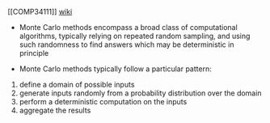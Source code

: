 [[COMP34111]]
[wiki](https://en.wikipedia.org/wiki/Monte_Carlo_method)

- Monte Carlo methods encompass a broad class of computational algorithms, typically relying on repeated random sampling, and using such randomness to find answers which may be deterministic in principle

- Monte Carlo methods typically follow a particular pattern:
1. define a domain of possible inputs
2. generate inputs randomly from a probability distribution over the domain
3. perform a deterministic computation on the inputs
4. aggregate the results